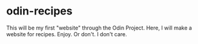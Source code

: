 # odin-recipes
This will be my first "website" through the Odin Project.  Here, I will make a website for recipes.  Enjoy. Or don't.  I don't care. 